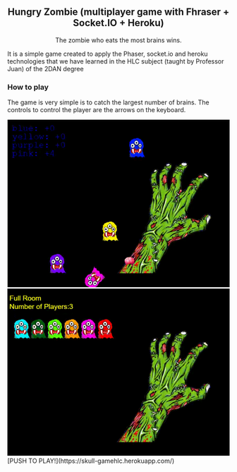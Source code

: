 
<br>
 <h2 align="center">Hungry Zombie (multiplayer game with Fhraser + Socket.IO + Heroku)</h1>
 <p align="center">
  The zombie who eats the most brains wins.
</p>
<p>
  It is a simple game created to apply the Phaser, socket.io and heroku technologies that we have learned in the HLC subject (taught by Professor Juan) of the 2DAN degree
</p>

<!-- HOW TO PLAY -->
<h3>How to play</h3>

<p>
  The game is very simple is to catch the largest number of brains. The controls to control the player are the arrows on the keyboard.
</p>

<a href="https://github.com/diegomartinezalaminos/hungry_zombie/gif2.gif">
    <img src="/gif1.gif" alt="img">
</a>
<br>
<a href="https://github.com/diegomartinezalaminos/hungry_zombie/gif1.gif">
    <img src="/gif2.gif" alt="img">
</a>
<br>
[PUSH TO PLAY!](https://skull-gamehlc.herokuapp.com/)
